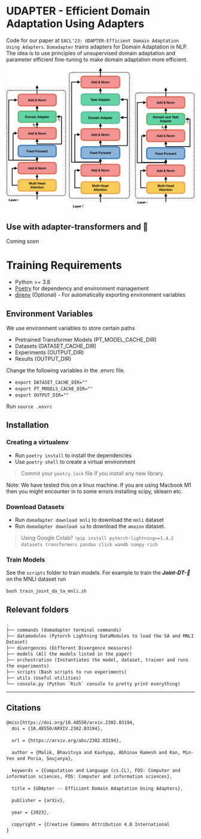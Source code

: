 # UDAPTER - Efficient Domain Adaptation Using Adapters

Code for our paper at `EACL'23: UDAPTER-Efficient Domain Adaptation Using Adapters`. `Domadapter` trains adapters for Domain Adaptation in NLP. The idea is to use principles 
of unsupervised domain adaptation and parameter efficient fine-tuning to make domain 
adaptation more efficient. 

<p align="center">
  <img width="600" src="udapter_pic.png">
</p>


## Use with adapter-transformers and :hugs:
Coming soon 


# Training Requirements


- Python >= 3.8
- [Poetry](https://python-poetry.org/) for dependency and environment management
- [direnv](https://direnv.net/) (Optional) - For automatically exporting environment variables

## Environment Variables 
We use environment variables to store certain paths

- Pretrained Transformer Models (PT_MODEL_CACHE_DIR)
- Datasets (DATASET_CACHE_DIR)
- Experiments (OUTPUT_DIR)
- Results (OUTPUT_DIR)

Change the following variables in the .envrc file.

- `export DATASET_CACHE_DIR=""`
- `export PT_MODELS_CACHE_DIR=""`
- `export OUTPUT_DIR=""`

Run `source .envrc`


## Installation

### Creating a virtualenv

- Run `poetry install` to install the dependencies
- Use `poetry shell` to create a virtual environment

> Commit your `poetry.lock` file if you install any new library.

Note: We have tested this on a linux machine. If you are using Macbook M1 then you might encounter in to 
some errors installing scipy, sklearn etc. 

### Download Datasets

- Run `domadapter download mnli` to download the `mnli` dataset
- Run `domadapter download sa` to download the `amazon` dataset.

> Using Google Colab?
`!pip install pytorch-lightning==1.4.2 datasets transformers pandas click wandb numpy rich`


### Train Models 

See the `scripts` folder to train models. 
For example to train the ***Joint-DT-:electric_plug:*** on the MNLI dataset run 

`bash train_joint_da_ta_mnli.sh`


## Relevant folders
```
.
├── commands (domadapter terminal commands)
├── datamodules (Pytorch Lightning DataModules to load the SA and MNLI Dataset)
├── divergences (Different Divergence measures)
├── models (All the models listed in the paper)
├── orchestration (Instantiates the model, dataset, trainer and runs the experiments)
├── scripts (Bash scripts to run experiments)
├── utils (Useful utilities)
└── console.py (Python `Rich` console to pretty print everything)
```

---

## Citations 

```
@misc{https://doi.org/10.48550/arxiv.2302.03194,
  doi = {10.48550/ARXIV.2302.03194},
  
  url = {https://arxiv.org/abs/2302.03194},
  
  author = {Malik, Bhavitvya and Kashyap, Abhinav Ramesh and Kan, Min-Yen and Poria, Soujanya},
  
  keywords = {Computation and Language (cs.CL), FOS: Computer and information sciences, FOS: Computer and information sciences},
  
  title = {UDApter -- Efficient Domain Adaptation Using Adapters},
  
  publisher = {arXiv},
  
  year = {2023},
  
  copyright = {Creative Commons Attribution 4.0 International
}
```